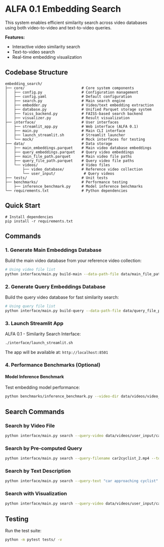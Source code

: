 # ALFA 0.1 Embedding Search

This system enables efficient similarity search across video databases using both video-to-video and text-to-video queries.

**Features:**
- Interactive video similarity search
- Text-to-video search
- Real-time embedding visualization

## Codebase Structure

```
embedding_search/
├── core/                          # Core system components
│   ├── config.py                  # Configuration management
│   ├── config.yaml                # Default configuration
│   ├── search.py                  # Main search engine
│   ├── embedder.py                # Video/text embedding extraction
│   ├── database.py                # Unified Parquet storage system
│   ├── faiss_backend.py           # FAISS-based search backend
│   ├── visualizer.py              # Result visualization
├── interface/                     # User interfaces
│   ├── streamlit_app.py           # Web interface (ALFA 0.1)
│   ├── main.py                    # Main CLI interface
│   ├── launch_streamlit.sh        # Streamlit launcher
│   └── mock/                      # Mock interfaces for testing
├── data/                          # Data storage
│   ├── main_embeddings.parquet    # Main video database embeddings
│   ├── query_embeddings.parquet   # Query video embeddings
│   ├── main_file_path.parquet     # Main video file paths
│   ├── query_file_path.parquet    # Query video file paths
│   └── videos/                    # Video files
│       ├── video_database/        # Reference video collection
│       └── user_input/             # Query videos
├── tests/                         # Unit tests
├── benchmarks/                    # Performance testing
│   ├── inference_benchmark.py     # Model inference benchmarks
└── requirements.txt               # Python dependencies
```

## Quick Start
```
# Install dependencies
pip install -r requirements.txt
```

## Commands
### 1. Generate Main Embeddings Database
Build the main video database from your reference video collection:

```bash
# Using video file list
python interface/main.py build-main --data-path-file data/main_file_path.parquet
```
### 2. Generate Query Embeddings Database
Build the query video database for fast similarity search:

```bash
# Using query file list
python interface/main.py build-query --data-path-file data/query_file_path.parquet
```

### 3. Launch Streamlit App
ALFA 0.1 -  Similarity Search Interface:

```bash
./interface/launch_streamlit.sh
```

The app will be available at: `http://localhost:8501`

### 4. Performance Benchmarks (Optional)

#### Model Inference Benchmark
Test embedding model performance:

```bash
python benchmarks/inference_benchmark.py --video-dir data/videos/video_database/ --max-videos 5
```

## Search Commands

### Search by Video File
```bash
python interface/main.py search --query-video data/videos/user_input/car2cyclist_2.mp4 --top-k 5
```

### Search by Pre-computed Query
```bash
python interface/main.py search --query-filename car2cyclist_2.mp4 --top-k 5
```

### Search by Text Description
```bash
python interface/main.py search --query-text "car approaching cyclist" --top-k 5
```

### Search with Visualization
```bash
python interface/main.py search --query-video data/videos/user_input/car2cyclist_2.mp4 --visualize
```

## Testing

Run the test suite:
```bash
python -m pytest tests/ -v
```
